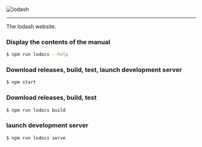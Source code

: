 ![lodash](http://justinhelmer.github.io/lodash.github.io/images/logo.png)

------

The lodash website.

### Display the contents of the manual

```bash
$ npm run lodocs --help
```

### Download releases, build, test, launch development server

```bash
$ npm start
```

### Download releases, build, test

```bash
$ npm run lodocs build
```

### launch development server

```bash
$ npm run lodocs serve
```
